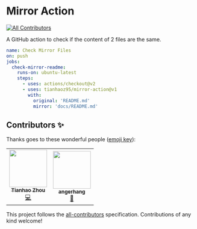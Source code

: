 # Mirror Action
<!-- ALL-CONTRIBUTORS-BADGE:START - Do not remove or modify this section -->
[![All Contributors](https://img.shields.io/badge/all_contributors-2-orange.svg?style=flat-square)](#contributors-)
<!-- ALL-CONTRIBUTORS-BADGE:END -->

A GitHub action to check if the content of 2 files are the same.

```yml
name: Check Mirror Files
on: push
jobs:
  check-mirror-readme:
    runs-on: ubuntu-latest
    steps:
      - uses: actions/checkout@v2
      - uses: tianhaoz95/mirror-action@v1
        with:
          original: 'README.md'
          mirror: 'docs/README.md'
```

## Contributors ✨

Thanks goes to these wonderful people ([emoji key](https://allcontributors.org/docs/en/emoji-key)):

<!-- ALL-CONTRIBUTORS-LIST:START - Do not remove or modify this section -->
<!-- prettier-ignore-start -->
<!-- markdownlint-disable -->
<table>
  <tr>
    <td align="center"><a href="https://tianhaoz.com"><img src="https://avatars3.githubusercontent.com/u/16887772?v=4" width="100px;" alt=""/><br /><sub><b>Tianhao Zhou</b></sub></a><br /><a href="https://github.com/tianhaoz95/mirror-action/commits?author=tianhaoz95" title="Code">💻</a></td>
    <td align="center"><a href="http://hangyuan.xyz"><img src="https://avatars0.githubusercontent.com/u/7655454?v=4" width="100px;" alt=""/><br /><sub><b>angerhang</b></sub></a><br /><a href="https://github.com/tianhaoz95/mirror-action/issues?q=author%3Aangerhang" title="Bug reports">🐛</a></td>
  </tr>
</table>

<!-- markdownlint-enable -->
<!-- prettier-ignore-end -->
<!-- ALL-CONTRIBUTORS-LIST:END -->

This project follows the [all-contributors](https://github.com/all-contributors/all-contributors) specification. Contributions of any kind welcome!